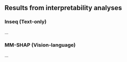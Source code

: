 ## Results from interpretability analyses

### Inseq (Text-only)

...

### MM-SHAP (Vision-language)

...
